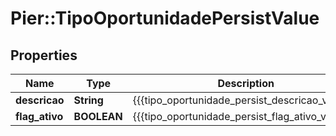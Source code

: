 # Pier::TipoOportunidadePersistValue

## Properties
Name | Type | Description | Notes
------------ | ------------- | ------------- | -------------
**descricao** | **String** | {{{tipo_oportunidade_persist_descricao_value}}} | 
**flag_ativo** | **BOOLEAN** | {{{tipo_oportunidade_persist_flag_ativo_value}}} | 


